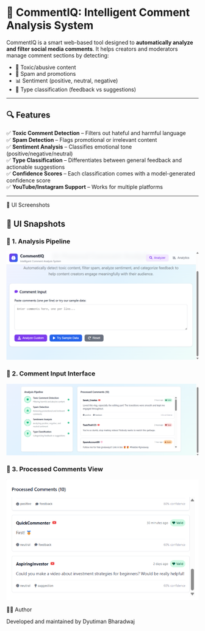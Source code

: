 # 💬 CommentIQ: Intelligent Comment Analysis System

CommentIQ is a smart web-based tool designed to **automatically analyze and filter social media comments**. It helps creators and moderators manage comment sections by detecting:

- 🧠 Toxic/abusive content
- 🚫 Spam and promotions
- 📊 Sentiment (positive, neutral, negative)
- 🧩 Type classification (feedback vs suggestions)

---

## 🔍 Features

✅ **Toxic Comment Detection** – Filters out hateful and harmful language  
✅ **Spam Detection** – Flags promotional or irrelevant content  
✅ **Sentiment Analysis** – Classifies emotional tone (positive/negative/neutral)  
✅ **Type Classification** – Differentiates between general feedback and actionable suggestions  
✅ **Confidence Scores** – Each classification comes with a model-generated confidence score  
✅ **YouTube/Instagram Support** – Works for multiple platforms

---

📸 UI Screenshots

## 📸 UI Snapshots

### 🔹 1. Analysis Pipeline
<img src="images/11.png" alt="Analysis Pipeline" width="700"/>

### 🔹 2. Comment Input Interface
<img src="images/22.png" alt="Comment Input" width="700"/>

### 🔹 3. Processed Comments View
<img src="images/33.png" alt="Processed Comments" width="700"/>



🙋‍♂️ Author

Developed and maintained by Dyutiman Bharadwaj

